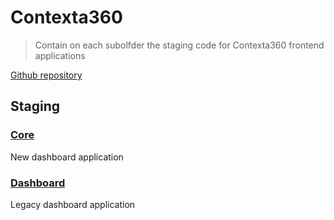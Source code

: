 # Contexta360

> Contain on each subolfder the staging code for Contexta360 frontend applications

[Github repository](https://github.com/Contexta360/contexta360.github.io)

## Staging

### [Core](https://contexta360.github.io/core/)

New dashboard application

### [Dashboard](https://contexta360.github.io/dashboard/)

Legacy dashboard application
